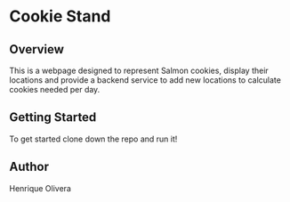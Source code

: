 # Cookie Stand

## Overview
This is a webpage designed to represent Salmon cookies, display their locations and provide a backend service to add new locations to calculate cookies needed per day.

## Getting Started
To get started clone down the repo and run it!

## Author
Henrique Olivera
